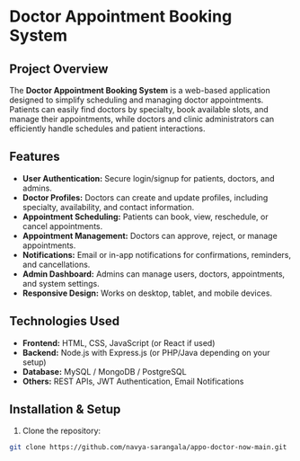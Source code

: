 # Doctor Appointment Booking System

## Project Overview
The **Doctor Appointment Booking System** is a web-based application designed to simplify scheduling and managing doctor appointments. Patients can easily find doctors by specialty, book available slots, and manage their appointments, while doctors and clinic administrators can efficiently handle schedules and patient interactions.

## Features
- **User Authentication:** Secure login/signup for patients, doctors, and admins.  
- **Doctor Profiles:** Doctors can create and update profiles, including specialty, availability, and contact information.  
- **Appointment Scheduling:** Patients can book, view, reschedule, or cancel appointments.  
- **Appointment Management:** Doctors can approve, reject, or manage appointments.  
- **Notifications:** Email or in-app notifications for confirmations, reminders, and cancellations.  
- **Admin Dashboard:** Admins can manage users, doctors, appointments, and system settings.  
- **Responsive Design:** Works on desktop, tablet, and mobile devices.  

## Technologies Used
- **Frontend:** HTML, CSS, JavaScript (or React if used)  
- **Backend:** Node.js with Express.js (or PHP/Java depending on your setup)  
- **Database:** MySQL / MongoDB / PostgreSQL  
- **Others:** REST APIs, JWT Authentication, Email Notifications  

## Installation & Setup
1. Clone the repository:

```bash
git clone https://github.com/navya-sarangala/appo-doctor-now-main.git
